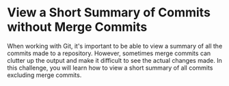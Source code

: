 # View a Short Summary of Commits without Merge Commits

When working with Git, it's important to be able to view a summary of all the commits made to a repository. However, sometimes merge commits can clutter up the output and make it difficult to see the actual changes made. In this challenge, you will learn how to view a short summary of all commits excluding merge commits.


